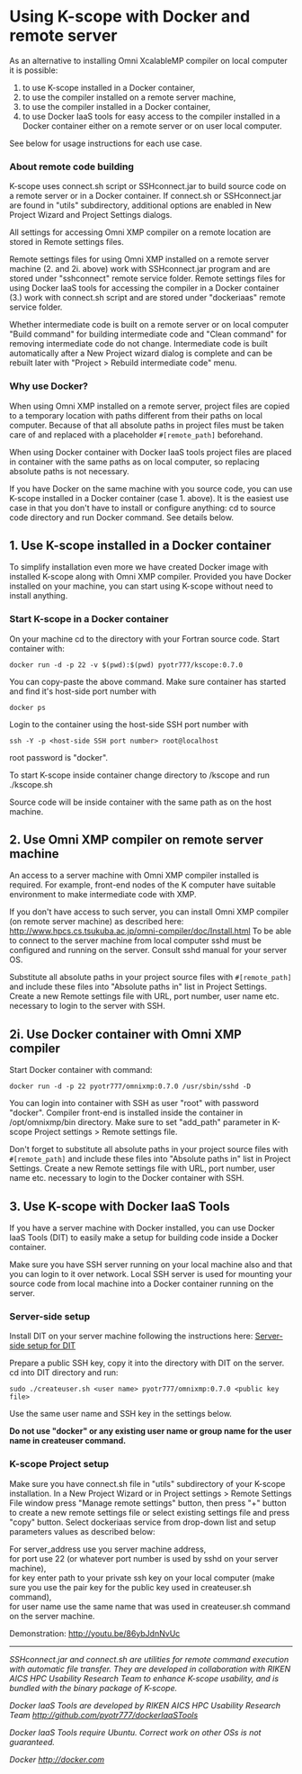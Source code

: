 # Using K-scope with Docker and remote server

As an alternative to installing Omni XcalableMP compiler on local computer it is possible:

1. to use K-scope installed in a Docker container,
2. to use the compiler installed on a remote server machine,
  1. to use the compiler installed in a Docker container,
3. to use Docker IaaS tools for easy access to the compiler installed in a Docker container 
either on a remote server or on user local computer. 


See below for usage instructions for each use case. 

### About remote code building

K-scope uses connect.sh script or SSHconnect.jar to build source code on a remote server or in a Docker container. 
If connect.sh or SSHconnect.jar are found in "utils" subdirectory, additional options are enabled in New 
Project Wizard and Project Settings dialogs.

All settings for accessing Omni XMP compiler on a remote location are stored in Remote settings files. 

Remote settings files for using Omni XMP installed on a remote server machine (2. and 2i. above) 
work with SSHconnect.jar program and are stored under "sshconnect" remote service folder. 
Remote settings files for using Docker IaaS tools for accessing the compiler in a Docker container (3.)
work with connect.sh script and are stored under "dockeriaas" remote service folder.   

Whether intermediate code is built on a remote server or on local computer 
"Build command" for building intermediate code and "Clean command" for removing
intermediate code do not change.  Intermediate code is built automatically
after a New Project wizard dialog is complete and can be rebuilt later with 
"Project > Rebuild intermediate code" menu.


### Why use Docker? 

When using Omni XMP installed on a remote server, project files are copied to a temporary location
with paths different from their paths on local computer. Because of that all 
absolute paths in project files must be taken care of and replaced with a placeholder 
`#[remote_path]` beforehand.

When using Docker container with Docker IaaS tools project files are placed in container with the same
paths as on local computer, so replacing absolute paths is not necessary.

If you have Docker on the same machine with you source code, you can use K-scope installed in 
a Docker container (case 1. above). It is the easiest use case in that you don't have to install 
or configure anything: cd to source code directory and run Docker command. See details below.


## 1. Use K-scope installed in a Docker container

To simplify installation even more we have created Docker image with installed K-scope along with Omni XMP 
compiler. Provided you have Docker installed on your machine, you can start using K-scope without need 
to install anything. 

### Start K-scope in a Docker container

On your machine cd to the directory with your Fortran source code. Start container with:

```
docker run -d -p 22 -v $(pwd):$(pwd) pyotr777/kscope:0.7.0
```
You can copy-paste the above command.
Make sure container has started and find it's host-side port number with
```
docker ps
```

Login to the container using the host-side SSH port number with
```
ssh -Y -p <host-side SSH port number> root@localhost
```

root password is "docker".

To start K-scope inside container change directory to /kscope and run
./kscope.sh

Source code will be inside container with the same path as on the host machine.

## 2. Use Omni XMP compiler on remote server machine

An access to a server machine with Omni XMP compiler installed is required. For example, 
front-end nodes of the K computer have suitable environment to make intermediate code with XMP.

If you don't have access to such server, you can install Omni XMP compiler (on remote server machine)
as described here:  http://www.hpcs.cs.tsukuba.ac.jp/omni-compiler/doc/Install.html
To be able to connect to the server machine from local computer sshd must be 
configured and running on the server. Consult sshd manual for your server OS.

Substitute all absolute paths in your project source files with `#[remote_path]`
and include these files into "Absolute paths in" list in Project Settings. Create 
a new Remote settings file with URL, port number, user name etc. 
necessary to login to the server with SSH.

## 2i. Use Docker container with Omni XMP compiler

Start Docker container with command: 

```
docker run -d -p 22 pyotr777/omnixmp:0.7.0 /usr/sbin/sshd -D
```

You can login into container with SSH as user "root" with password "docker".
Compiler front-end is installed inside the container in /opt/omnixmp/bin directory. 
Make sure to set "add_path" parameter in K-scope Project settings > Remote settings file.  

Don't forget to substitute all absolute paths in your project source files with `#[remote_path]`
and include these files into "Absolute paths in" list in Project Settings. Create 
a new Remote settings file with URL, port number, user name etc. 
necessary to login to the Docker container with SSH. 


## 3. Use K-scope with Docker IaaS Tools

If you have a server machine with Docker installed, you can use Docker IaaS Tools (DIT) to easily 
make a setup for building code inside a Docker container.

Make sure you have SSH server running on your local machine also and that you can login to it over network. Local SSH server is used for mounting your source code from local machine into a Docker container running on the server.

### Server-side setup

Install DIT on your server machine following the instructions here: [Server-side setup for DIT](https://github.com/pyotr777/dockerIaaSTools#setup-on-the-server-machine)

Prepare a public SSH key, copy it into the directory with DIT 
on the server. cd into DIT directory and run:
```
sudo ./createuser.sh <user name> pyotr777/omnixmp:0.7.0 <public key file>
```

Use the same user name and SSH key in the settings below.

**Do not use "docker" or any existing user name or group name for the user name in createuser command.**

### K-scope Project setup 

Make sure you have connect.sh file in "utils" subdirectory of your K-scope installation.
In a New Project Wizard or in Project settings > Remote Settings File window press "Manage remote settings" button,
then press "+" button to create a new remote settings file or select existing settings file and 
press "copy" button. Select dockeriaas service from drop-down list and setup parameters values as described 
below:

For server_address use you server machine address,   
for port use 22 (or whatever port number is used by sshd on your server machine),   
for key enter path to your private ssh key on your local computer (make sure you use the pair key for the public key used in createuser.sh command),   
for user name use the same name that was used in createuser.sh command on the server machine.

Demonstration: http://youtu.be/86ybJdnNvUc

***

*SSHconnect.jar and connect.sh are utilities for remote command execution with automatic file transfer. They are developed in collaboration with RIKEN AICS HPC Usability Research Team to enhance K-scope usability, and is bundled with the binary package of K-scope.*

*Docker IaaS Tools are developed by RIKEN AICS HPC Usability Research Team
http://github.com/pyotr777/dockerIaaSTools*

*Docker IaaS Tools require Ubuntu. Correct work on other OSs is not guaranteed.*

*Docker http://docker.com*

